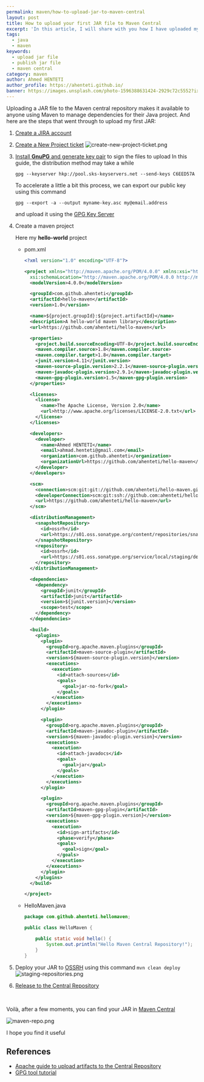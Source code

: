 ```yaml
---
permalink: maven/how-to-upload-jar-to-maven-central
layout: post
title: How to upload your first JAR file to Maven Central
excerpt: 'In this article, I will share with you how I have uploaded my first JAR file to Maven Central'
tags:
  - java
  - maven
keywords:
  - upload jar file
  - publish jar file
  - maven central
category: maven
author: Ahmed HENTETI
author_profile: https://ahenteti.github.io/
banner: https://images.unsplash.com/photo-1596388631424-2929c72c5552?ixid=MXwxMjA3fDB8MHxwaG90by1wYWdlfHx8fGVufDB8fHw%3D&ixlib=rb-1.2.1&auto=format&fit=crop&w=1050&q=80
---
```


Uploading a JAR file to the Maven central repository makes it available to anyone using Maven to manage dependencies for their Java project.
And here are the steps that went through to upload my first JAR:

1. [Create a JIRA account](https://issues.sonatype.org/secure/Signup!default.jspa)
2. [Create a New Project ticket](https://issues.sonatype.org/secure/CreateIssue.jspa?issuetype=21&pid=10134)
   ![create-new-project-ticket.png](/assets/how-to-upload-jar-to-maven-central/create-new-project-ticket.png)

3. [Install **GnuPG** and generate key pair](https://central.sonatype.org/pages/working-with-pgp-signatures.html) to sign the files to upload
   In this guide, the distribution method may take a while

   ```
   gpg --keyserver hkp://pool.sks-keyservers.net --send-keys C6EED57A
   ```

   To accelerate a little a bit this process, we can export our public key using this command

   ```
   gpg --export -a --output myname-key.asc my@email.address
   ```

   and upload it using the [GPG Key Server](https://keyserver.ubuntu.com/)

4. Create a maven project

   Here my **hello-world** project

   <p class="code-tabs"></p>

   - pom.xml

     ```xml
     <?xml version="1.0" encoding="UTF-8"?>

     <project xmlns="http://maven.apache.org/POM/4.0.0" xmlns:xsi="http://www.w3.org/2001/XMLSchema-instance"
       xsi:schemaLocation="http://maven.apache.org/POM/4.0.0 http://maven.apache.org/xsd/maven-4.0.0.xsd">
       <modelVersion>4.0.0</modelVersion>

       <groupId>com.github.ahenteti</groupId>
       <artifactId>hello-maven</artifactId>
       <version>1.0</version>

       <name>${project.groupId}:${project.artifactId}</name>
       <description>A hello-world maven library</description>
       <url>https://github.com/ahenteti/hello-maven</url>

       <properties>
         <project.build.sourceEncoding>UTF-8</project.build.sourceEncoding>
         <maven.compiler.source>1.8</maven.compiler.source>
         <maven.compiler.target>1.8</maven.compiler.target>
         <junit.version>4.11</junit.version>
         <maven-source-plugin.version>2.2.1</maven-source-plugin.version>
         <maven-javadoc-plugin.version>2.9.1</maven-javadoc-plugin.version>
         <maven-gpg-plugin.version>1.5</maven-gpg-plugin.version>
       </properties>

       <licenses>
         <license>
           <name>The Apache License, Version 2.0</name>
           <url>http://www.apache.org/licenses/LICENSE-2.0.txt</url>
         </license>
       </licenses>

       <developers>
         <developer>
           <name>Ahmed HENTETI</name>
           <email>ahmad.henteti@gmail.com</email>
           <organization>com.github.ahenteti</organization>
           <organizationUrl>https://github.com/ahenteti/hello-maven</organizationUrl>
         </developer>
       </developers>

       <scm>
         <connection>scm:git:git://github.com/ahenteti/hello-maven.git</connection>
         <developerConnection>scm:git:ssh://github.com:ahenteti/hello-maven.git</developerConnection>
         <url>https://github.com/ahenteti/hello-maven</url>
       </scm>

       <distributionManagement>
         <snapshotRepository>
           <id>ossrh</id>
           <url>https://s01.oss.sonatype.org/content/repositories/snapshots</url>
         </snapshotRepository>
         <repository>
           <id>ossrh</id>
           <url>https://s01.oss.sonatype.org/service/local/staging/deploy/maven2</url>
         </repository>
       </distributionManagement>

       <dependencies>
         <dependency>
           <groupId>junit</groupId>
           <artifactId>junit</artifactId>
           <version>${junit.version}</version>
           <scope>test</scope>
         </dependency>
       </dependencies>

       <build>
         <plugins>
           <plugin>
             <groupId>org.apache.maven.plugins</groupId>
             <artifactId>maven-source-plugin</artifactId>
             <version>${maven-source-plugin.version}</version>
             <executions>
               <execution>
                 <id>attach-sources</id>
                 <goals>
                   <goal>jar-no-fork</goal>
                 </goals>
               </execution>
             </executions>
           </plugin>

           <plugin>
             <groupId>org.apache.maven.plugins</groupId>
             <artifactId>maven-javadoc-plugin</artifactId>
             <version>${maven-javadoc-plugin.version}</version>
             <executions>
               <execution>
                 <id>attach-javadocs</id>
                 <goals>
                   <goal>jar</goal>
                 </goals>
               </execution>
             </executions>
           </plugin>

           <plugin>
             <groupId>org.apache.maven.plugins</groupId>
             <artifactId>maven-gpg-plugin</artifactId>
             <version>${maven-gpg-plugin.version}</version>
             <executions>
               <execution>
                 <id>sign-artifacts</id>
                 <phase>verify</phase>
                 <goals>
                   <goal>sign</goal>
                 </goals>
               </execution>
             </executions>
           </plugin>
         </plugins>
       </build>

     </project>
     ```

   - HelloMaven.java

     ```java
     package com.github.ahenteti.hellomaven;

     public class HelloMaven {

         public static void hello() {
             System.out.println("Hello Maven Central Repository!");
         }
     }
     ```

5. Deploy your JAR to [OSSRH](https://s01.oss.sonatype.org/#stagingRepositories) using this command `mvn clean deploy`
   ![staging-repositories.png](/assets/how-to-upload-jar-to-maven-central/staging-repositories.png)

6. [Release to the Central Repository](https://central.sonatype.org/pages/releasing-the-deployment.html)

<br/>

Voilà, after a few moments, you can find your JAR in [Maven Central](https://search.maven.org/)

![maven-repo.png](/assets/how-to-upload-jar-to-maven-central/maven-repo.png)

I hope you find it useful

## References

- [Apache guide to upload artifacts to the Central Repository](https://maven.apache.org/repository/guide-central-repository-upload.html)
- [GPG tool tutorial](https://nsrc.org/workshops/2014/btnog/raw-attachment/wiki/Track3Agenda/2-1-1.pgp-lab.html)
